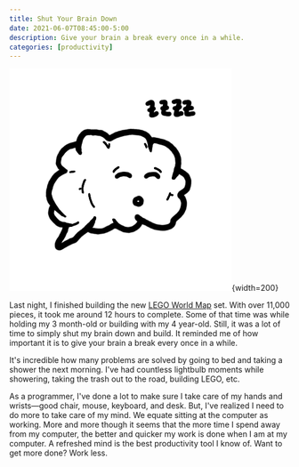 ```yaml
---
title: Shut Your Brain Down
date: 2021-06-07T08:45:00-5:00
description: Give your brain a break every once in a while.
categories: [productivity]
---
```


![Sleeping brain](./brain.png){width=200}

Last night, I finished building the new [LEGO World Map](https://www.lego.com/en-us/product/world-map-31203) set. With over 11,000 pieces, it took me around 12 hours to complete. Some of that time was while holding my 3 month-old or building with my 4 year-old. Still, it was a lot of time to simply shut my brain down and build. It reminded me of how important it is to give your brain a break every once in a while.

It's incredible how many problems are solved by going to bed and taking a shower the next morning. I've had countless lightbulb moments while showering, taking the trash out to the road, building LEGO, etc.

As a programmer, I've done a lot to make sure I take care of my hands and wrists—good chair, mouse, keyboard, and desk. But, I've realized I need to do more to take care of my mind. We equate sitting at the computer as working. More and more though it seems that the more time I spend away from my computer, the better and quicker my work is done when I am at my computer. A refreshed mind is the best productivity tool I know of. Want to get more done? Work less. 